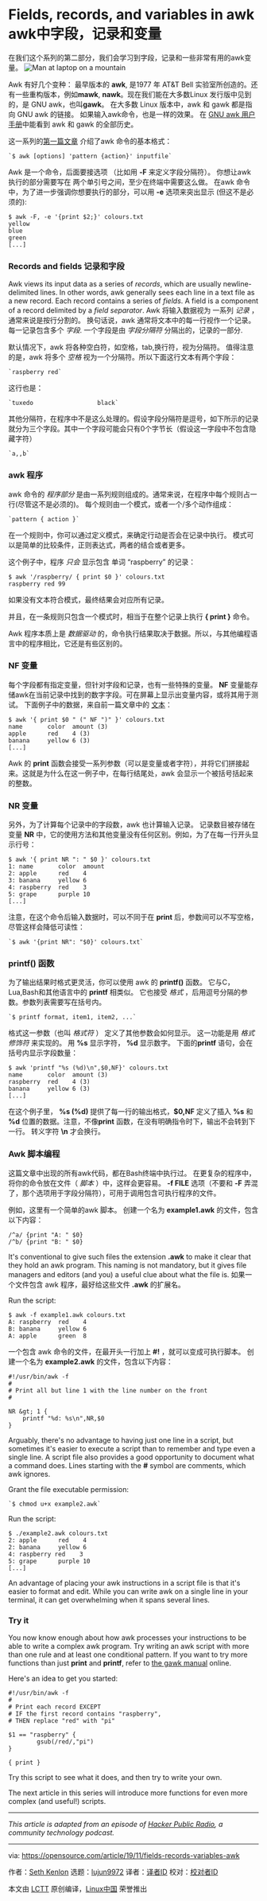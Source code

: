 [#]: collector: (lujun9972)
[#]: translator: (liwenwensnow)
[#]: reviewer: ( )
[#]: publisher: ( )
[#]: url: ( )
[#]: subject: (Fields, records, and variables in awk)
[#]: via: (https://opensource.com/article/19/11/fields-records-variables-awk)
[#]: author: (Seth Kenlon https://opensource.com/users/seth)

Fields, records, and variables in awk    awk中字段，记录和变量
======
在我们这个系列的第二部分，我们会学习到字段，记录和一些非常有用的awk变量。
![Man at laptop on a mountain][1]

Awk 有好几个变种： 最早版本的 **awk**, 是1977 年 AT&amp;T Bell 实验室所创造的。还有一些重构版本，例如**mawk**, **nawk**。现在我们能在大多数Linux 发行版中见到的，是 GNU awk，也叫**gawk**。 在大多数 Linux 版本中，awk 和 gawk 都是指向 GNU awk 的链接。 如果输入awk命令，也是一样的效果。 在 [GNU awk 用户手册][2]中能看到 awk 和 gawk 的全部历史。

这一系列的[第一篇文章][3] 介绍了awk 命令的基本格式：

```
`$ awk [options] 'pattern {action}' inputfile`
```

Awk 是一个命令，后面要接选项 （比如用 **-F** 来定义字段分隔符）。  你想让awk 执行的部分需要写在 两个单引号之间，至少在终端中需要这么做。 在awk 命令中，为了进一步强调你想要执行的部分，可以用  **-e** 选项来突出显示 (但这不是必须的):


```
$ awk -F, -e '{print $2;}' colours.txt
yellow
blue
green
[...]
```

### Records and fields 记录和字段

Awk views its input data as a series of _records_, which are usually newline-delimited lines. In other words, awk generally sees each line in a text file as a new record. Each record contains a series of _fields_. A field is a component of a record delimited by a _field separator_.
Awk 将输入数据视为 一系列  _记录_ ， 通常来说是按行分割的。 换句话说，awk 通常将文本中的每一行视作一个记录。每一记录包含多个 _字段_. 一个字段是由   _字段分隔符_ 分隔出的，记录的一部分.

默认情况下，awk 将各种空白符，如空格，tab,换行符，视为分隔符。 值得注意的是，awk 将多个 _空格_  视为一个分隔符。所以下面这行文本有两个字段：


```
`raspberry red`
```

这行也是：


```
`tuxedo                  black`
```

其他分隔符，在程序中不是这么处理的。假设字段分隔符是逗号，如下所示的记录就分为三个字段。其中一个字段可能会只有0个字节长（假设这一字段中不包含隐藏字符）

```
`a,,b`
```

### awk 程序

awk 命令的 _程序部分_ 是由一系列规则组成的。通常来说，在程序中每个规则占一行(尽管这不是必须的)。 每个规则由一个模式，或者一个/多个动作组成：

```
`pattern { action }`
```

在一个规则中，你可以通过定义模式，来确定行动是否会在记录中执行。 模式可以是简单的比较条件，正则表达式，两者的结合或者更多。

这个例子中，程序 _只会_ 显示包含 单词 “raspberry” 的记录：


```
$ awk '/raspberry/ { print $0 }' colours.txt
raspberry red 99
```

如果没有文本符合模式，最终结果会对应所有记录。

并且，在一条规则只包含一个模式时，相当于在整个记录上执行 **{ print }** 命令。

Awk 程序本质上是 _数据驱动_ 的，命令执行结果取决于数据。所以，与其他编程语言中的程序相比，它还是有些区别的。

### NF 变量

每个字段都有指定变量，但针对字段和记录，也有一些特殊的变量。  **NF** 变量能存储awk在当前记录中找到的数字字段。可在屏幕上显示出变量内容，或将其用于测试。 下面例子中的数据，来自前一篇文章中的 [文本][3]：


```
$ awk '{ print $0 " (" NF ")" }' colours.txt
name       color  amount (3)
apple      red    4 (3)
banana     yellow 6 (3)
[...]
```

Awk 的 **print** 函数会接受一系列参数（可以是变量或者字符），并将它们拼接起来。这就是为什么在这一例子中，在每行结尾处，awk 会显示一个被括号括起来的整数。

### NR 变量

另外，为了计算每个记录中的字段数，awk 也计算输入记录。 记录数目被存储在变量 **NR** 中，它的使用方法和其他变量没有任何区别。例如，为了在每一行开头显示行号：

```
$ awk '{ print NR ": " $0 }' colours.txt
1: name       color  amount
2: apple      red    4
3: banana     yellow 6
4: raspberry  red    3
5: grape      purple 10
[...]
```

注意，在这个命令后输入数据时，可以不同于在 **print** 后，参数间可以不写空格，尽管这样会降低可读性：


```
`$ awk '{print NR": "$0}' colours.txt`
```

### printf() 函数

为了输出结果时格式更灵活，你可以使用 awk 的 **printf()** 函数。 它与C，Lua,Bash和其他语言中的 **printf** 相类似。 它也接受 _格式_ ，后用逗号分隔的参数。参数列表需要写在括号内。


```
`$ printf format, item1, item2, ...`
```

格式这一参数（也叫 _格式符_ ） 定义了其他参数会如何显示。 这一功能是用 _格式修饰符_ 来实现的。 用 **%s** 显示字符， **%d** 显示数字。 下面的**printf** 语句，会在括号内显示字段数量：

```
$ awk 'printf "%s (%d)\n",$0,NF}' colours.txt
name       color  amount (3)
raspberry  red    4 (3)
banana     yellow 6 (3)
[...]
```


在这个例子里， **%s (%d)** 提供了每一行的输出格式，**$0,NF** 定义了插入 **%s** 和 **%d** 位置的数据。注意，不像**print** 函数，在没有明确指令时下，输出不会转到下一行。 转义字符 **\n** 才会换行。

### Awk 脚本编程

这篇文章中出现的所有awk代码，都在Bash终端中执行过。 在更复杂的程序中，将你的命令放在文件（ _脚本_ ）中，这样会更容易。 **-f FILE** 选项（不要和 **-F** 弄混了，那个选项用于字段分隔符），可用于调用包含可执行程序的文件。

例如，这里有一个简单的awk 脚本。 创建一个名为 **example1.awk** 的文件，包含以下内容：


```
/^a/ {print "A: " $0}
/^b/ {print "B: " $0}
```

It's conventional to give such files the extension **.awk** to make it clear that they hold an awk program. This naming is not mandatory, but it gives file managers and editors (and you) a useful clue about what the file is.
如果一个文件包含 awk 程序，最好给这些文件 **.awk** 的扩展名。 

Run the script:


```
$ awk -f example1.awk colours.txt
A: raspberry  red    4
B: banana     yellow 6
A: apple      green  8
```

一个包含 awk 命令的文件，在最开头一行加上 **#!** ，就可以变成可执行脚本。 创建一个名为 **example2.awk** 的文件，包含以下内容：

```
#!/usr/bin/awk -f
#
# Print all but line 1 with the line number on the front
#

NR &gt; 1 {
    printf "%d: %s\n",NR,$0
}
```

Arguably, there's no advantage to having just one line in a script, but sometimes it's easier to execute a script than to remember and type even a single line. A script file also provides a good opportunity to document what a command does. Lines starting with the **#** symbol are comments, which awk ignores.

Grant the file executable permission:


```
`$ chmod u+x example2.awk`
```

Run the script:


```
$ ./example2.awk colours.txt
2: apple      red    4
2: banana     yellow 6
4: raspberry red    3
5: grape      purple 10
[...]
```

An advantage of placing your awk instructions in a script file is that it's easier to format and edit. While you can write awk on a single line in your terminal, it can get overwhelming when it spans several lines.

### Try it

You now know enough about how awk processes your instructions to be able to write a complex awk program. Try writing an awk script with more than one rule and at least one conditional pattern. If you want to try more functions than just **print** and **printf**, refer to [the gawk manual][4] online.

Here's an idea to get you started:


```
#!/usr/bin/awk -f
#
# Print each record EXCEPT
# IF the first record contains "raspberry",
# THEN replace "red" with "pi"

$1 == "raspberry" {
        gsub(/red/,"pi")
}

{ print }
```

Try this script to see what it does, and then try to write your own.

The next article in this series will introduce more functions for even more complex (and useful!) scripts.

* * *

_This article is adapted from an episode of [Hacker Public Radio][5], a community technology podcast._

--------------------------------------------------------------------------------

via: https://opensource.com/article/19/11/fields-records-variables-awk

作者：[Seth Kenlon][a]
选题：[lujun9972][b]
译者：[译者ID](https://github.com/译者ID)
校对：[校对者ID](https://github.com/校对者ID)

本文由 [LCTT](https://github.com/LCTT/TranslateProject) 原创编译，[Linux中国](https://linux.cn/) 荣誉推出

[a]: https://opensource.com/users/seth
[b]: https://github.com/lujun9972
[1]: https://opensource.com/sites/default/files/styles/image-full-size/public/lead-images/computer_laptop_code_programming_mountain_view.jpg?itok=yx5buqkr (Man at laptop on a mountain)
[2]: https://www.gnu.org/software/gawk/manual/html_node/History.html#History
[3]: https://opensource.com/article/19/10/intro-awk
[4]: https://www.gnu.org/software/gawk/manual/
[5]: http://hackerpublicradio.org/eps.php?id=2129
